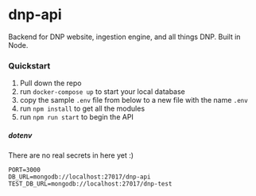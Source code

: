 # dnp-api
Backend for DNP website, ingestion engine, and all things DNP. Built in Node.

### Quickstart
1. Pull down the repo
1. run `docker-compose up` to start your local database
1. copy the sample `.env` file from below to a new file with the name `.env`
1. run `npm install` to get all the modules
1. run `npm run start` to begin the API


##### dotenv
There are no real secrets in here yet :)
```
PORT=3000
DB_URL=mongodb://localhost:27017/dnp-api
TEST_DB_URL=mongodb://localhost:27017/dnp-test
```
